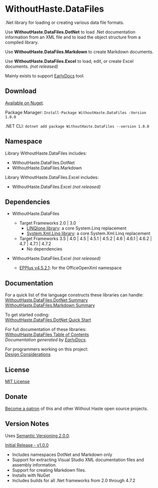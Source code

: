 # WithoutHaste.DataFiles

.Net library for loading or creating various data file formats.

Use **WithoutHaste.DataFiles.DotNet** to load .Net documentation information from an XML file and to load the object structure from a compiled library.  

Use **WithoutHaste.DataFiles.Markdown** to create Markdown documents.  

Use **WithoutHaste.DataFiles.Excel** to load, edit, or create Excel documents. _(not released)_

Mainly exists to support [EarlyDocs](https://github.com/WithoutHaste/EarlyDocs) tool.

## Download

[Available on Nuget](https://www.nuget.org/packages/WithoutHaste.DataFiles/1.0.0).

Package Manager: `Install-Package WithoutHaste.DataFiles -Version 1.0.0`

.NET CLI: `dotnet add package WithoutHaste.DataFiles --version 1.0.0`

## Namespace

Library WithoutHaste.DataFiles includes:  
* WithoutHaste.DataFiles.DotNet
* WithoutHaste.DataFiles.Markdown

Library WithoutHaste.DataFiles.Excel includes:  
* WithoutHaste.DataFiles.Excel _(not released)_

## Dependencies

* WithoutHaste.DataFiles
  * Target Frameworks 2.0 | 3.0
    * [LINQlone library](https://www.nuget.org/packages/LINQlone/): a core System.Linq replacement
    * [System.Xml.Linq library](https://www.nuget.org/packages/System.Xml.Linq/): a core System.Xml.Linq replacement
  * Target Frameworks 3.5 | 4.0 | 4.5 | 4.5.1 | 4.5.2 | 4.6 | 4.6.1 | 4.6.2 | 4.7 | 4.7.1 | 4.7.2
    * No dependencies
	
* WithoutHaste.DataFiles.Excel _(not released)_
  * [EPPlus v4.5.2.1](https://www.nuget.org/packages/EPPlus/): for the OfficeOpenXml namespace

## Documentation

For a quick list of the language constructs these libraries can handle:  
[WithoutHaste.DataFiles.DotNet Summary](DOTNET_SUMMARY.md)  
[WithoutHaste.DataFiles.Markdown Summary](MARKDOWN_SUMMARY.md)  

To get started coding:  
[WithoutHaste.DataFiles.DotNet Quick Start](DOTNET_GETTINGSTARTED.md)  

For full documentation of these libraries:  
[WithoutHaste.DataFiles Table of Contents](documentation/TableOfContents.md)  
_Documentation generated by [EarlyDocs](https://github.com/WithoutHaste/EarlyDocs)._  

For programmers working on this project:  
[Design Considerations](DESIGN.md)  

## License

[MIT License](https://github.com/WithoutHaste/WithoutHaste.DataFiles/blob/master/LICENSE)

## Donate

[Become a patron](https://www.patreon.com/withouthaste) of this and other Without Haste open source projects.

## Version Notes

Uses [Semantic Versioning 2.0.0](https://semver.org/).

[Initial Release - v1.0.0](https://github.com/WithoutHaste/WithoutHaste.DataFiles/releases/tag/v1.0.0)
- Includes namespaces DotNet and Markdown only
- Support for extracting Visual Studio XML documentation files and assembly information.  
- Support for creating Markdown files.  
- Installs with NuGet  
- Includes builds for all .Net frameworks from 2.0 through 4.7.2  
